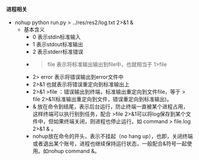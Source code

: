 #### 进程相关

* nohup python run.py > ../res/res2/log.txt 2>&1 &
  * 基本含义
    * 0 表示stdin标准输入
    * 1 表示stdout标准输出
    * 2 表示stderr标准错误
    * > file 表示将标准输出输出到file中，也就相当于 1>file
    * 2> error 表示将错误输出到error文件中
    * 2>&1 也就表示将错误重定向到标准输出上
    * 2>&1 >file ：错误输出到终端，标准输出重定向到文件file，等于 > file 2>&1(标准输出重定向到文件，错误重定向到标准输出)。
    * & 放在命令到结尾，表示后台运行，防止终端一直被某个进程占用，这样终端可以执行别到任务，配合 >file 2>&1可以将log保存到某个文件中，但如果终端关闭，则进程也停止运行。如 command > file.log 2>&1 & 。
    * nohup放在命令的开头，表示不挂起（no hang up），也即，关闭终端或者退出某个账号，进程也继续保持运行状态，一般配合&符号一起使用。如nohup command &。
